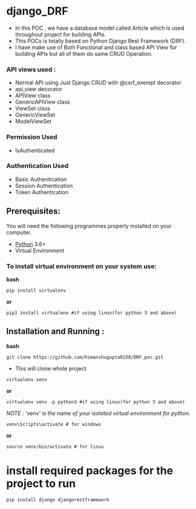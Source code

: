 # django_DRF
- In this POC , we have a database model called Article which is used throughout project for building APIs.
- This POCs is totally based on Python Django Rest Framework (DRF).
- I have make use of Both Functional and class based API View for building APIs but all of them do same CRUD Operation.
### API views used :
- Normal API using Just Django CRUD with @csrf_exempt decorator
- api_view decorator
- APIView class
- GenericAPIView class
- ViewSet class
- GenericViewSet
- ModelViewSet

### Permission Used
- IsAuthenticated

### Authentication Used
- Basic Authentication
- Session Authentication
- Token Authentication

## Prerequisites:

You will need the following programmes properly installed on your computer.

* [Python](https://www.python.org/) 3.6+
* Virtual Environment

### To install virtual environment on your system use:

**bash**
```
pip install virtualenv
```
**or**
```
pip3 install virtualenv #if using linux(for python 3 and above)
```

## Installation and Running :

**bash**
```
git clone https://github.com/himanshugupta0158/DRF_poc.git
```
- This will clone whole project

```
virtualenv venv 
```   
**or**
```
virtualenv venv -p python3 #if using linux(for python 3 and above)
```
*NOTE : 'venv' is the name of your isolated virtual environment for python.*
```
venv\Scripts\activate # for windows
```
**or**
```
source venv/bin/activate # for linux
```
# install required packages for the project to run
```
pip install django djangorestframework
```
